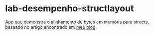 # lab-desempenho-structlayout

App que demonstra o alinhamento de bytes em memória para structs, baseado no artigo encontrado em [meu blog](https://dev.to/wsantosdev/desempenho-economizando-memoria-em-structs-com-struclayout-345p).
